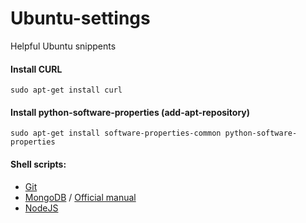 # Ubuntu-settings
Helpful Ubuntu snippents

#### Install CURL
```shell
sudo apt-get install curl
```

#### Install python-software-properties (add-apt-repository)
```shell
sudo apt-get install software-properties-common python-software-properties
```
#### Shell scripts:
- [Git](https://github.com/zbitname/Ubuntu-settings/blob/master/install/git.sh)
- [MongoDB](https://github.com/zbitname/Ubuntu-settings/blob/master/install/mongodb.sh) / [Official manual](http://docs.mongodb.org/manual/tutorial/install-mongodb-on-ubuntu/)
- [NodeJS](https://github.com/zbitname/Ubuntu-settings/blob/master/install/nodejs.sh)
